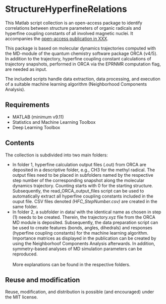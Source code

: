 # StructureHyperfineRelations

This Matlab script collection is an open-access package to identify correlations between
structure parameters of organic radicals and hyperfine coupling constants of all involved magnetic nuclei.
It accompanies the [open-access publication in XXX](https://doi.org/).

This package is based on molecular dynamics trajectories computed with the MD-module of the quantum chemistry software package
ORCA (v4/5). In addition to the trajectory, hyperfine coupling constant calculations of trajectory snapshots, performed
in ORCA via the EPRNMR computation flag, are needed as input.

The included scripts handle data extraction, data processing, and execution of a suitable machine learning algorithm (Neighborhood Components Analysis).

Requirements
----
* MATLAB (minimum v9.11)
* Statistics and Machine Learning Toolbox
* Deep Learning Toolbox

Contents
----
The collection is subdivided into two main folders:  <br>
* In folder 1, hyperfine calculation output files (.out) from ORCA are deposited in a descriptive folder, e.g., CH3 for the methyl radical.
The output files need to be placed in subfolders named by the respective step number of the corresponding snapshot along the molecular dynamics trajectory. 
Counting starts with 0 for the starting structure. Subsequently, the read_ORCA_output_files script can be used to automatically extract all hyperfine coupling constants included in the ouput file. CSV files denoted *(HFC_StepNumber.csv)* are created in the same folder. <br>
* In folder 2, a subfolder in data/ with the identical name as chosen in step (1) needs to be created. Therein, the trajectory.xyz file from the ORCA MD module is deposited.
Subsequently, the data preparation script can be used to create features (bonds, angles, dihedrals) and responses (hyperfine coupling constants) for the machine learning algorithm.
Importance matrices as displayed in the publication can be created by using the Neighborhoof Components Analysis afterwards. 
In addition, symmetry-based analyses of MD simulation parameters can be reproduced. <br><br>
More explanations can be found in the respective folders.

Reuse and modification
----
Reuse, modification, and distribution is possible (and encouraged) under the MIT license. 
